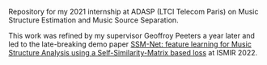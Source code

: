 Repository for my 2021 internship at ADASP (LTCI Telecom Paris) on Music Structure Estimation and Music Source Separation.

This work was refined by my supervisor Geoffroy Peeters a year later and led to the late-breaking demo paper [SSM-Net: feature learning for Music Structure Analysis using a Self-Similarity-Matrix based loss](https://arxiv.org/abs/2211.08141) at ISMIR 2022.

